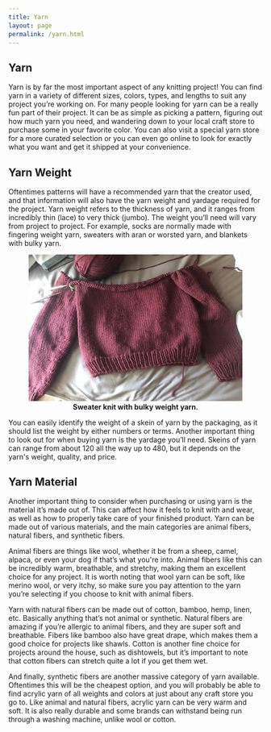 ```yaml
---
title: Yarn
layout: page
permalink: /yarn.html
---
```


## Yarn
Yarn is by far the most important aspect of any knitting project! You can find yarn in a variety of different sizes, colors, types, and lengths to suit any project you’re working on. For many people looking for yarn can be a really fun part of their project. It can be as simple as picking a pattern, figuring out how much yarn you need, and wandering down to your local craft store to purchase some in your favorite color. You can also visit a special yarn store for a more curated selection or you can even go online to look for exactly what you want and get it shipped at your convenience. 

## Yarn Weight
Oftentimes patterns will have a recommended yarn that the creator used, and that information will also have the yarn weight and yardage required for the project. Yarn weight refers to the thickness of yarn, and it ranges from incredibly thin (lace) to very thick (jumbo). The weight you’ll need will vary from project to project. For example, socks are normally made with fingering weight yarn, sweaters with aran or worsted yarn, and blankets with bulky yarn. 

<figure>
  
<img src="assets/img/holiday_sweater.jpg" alt="holiday_sweater" style="width:25">
  
<figcaption align = "center"><b>Sweater knit with bulky weight yarn.</b></figcaption>
  
</figure>

You can easily identify the weight of a skein of yarn by the packaging, as it should list the weight by either numbers or terms. Another important thing to look out for when buying yarn is the yardage you’ll need. Skeins of yarn can range from about 120 all the way up to 480, but it depends on the yarn's weight, quality, and price. 

## Yarn Material
Another important thing to consider when purchasing or using yarn is the material it’s made out of. This can affect how it feels to knit with and wear, as well as how to properly take care of your finished product. Yarn can be made out of various materials, and the main categories are animal fibers, natural fibers, and synthetic fibers. 

Animal fibers are things like wool, whether it be from a sheep, camel, alpaca, or even your dog if that’s what you're into. Animal fibers like this can be incredibly warm, breathable, and stretchy, making them an excellent choice for any project. It is worth noting that wool yarn can be soft, like merino wool, or very itchy, so make sure you pay attention to the yarn you’re selecting if you choose to knit with animal fibers. 

Yarn with natural fibers can be made out of cotton, bamboo, hemp, linen, etc. Basically anything that’s not animal or synthetic. Natural fibers are amazing if you’re allergic to animal fibers, and they are super soft and breathable. Fibers like bamboo also have great drape, which makes them a good choice for projects like shawls. Cotton is another fine choice for projects around the house, such as dishtowels, but it’s important to note that cotton fibers can stretch quite a lot if you get them wet. 

And finally, synthetic fibers are another massive category of yarn available. Oftentimes this will be the cheapest option, and you will probably be able to find acrylic yarn of all weights and colors at just about any craft store you go to. Like animal and natural fibers, acrylic yarn can be very warm and soft. It is also really durable and some brands can withstand being run through a washing machine, unlike wool or cotton. 
